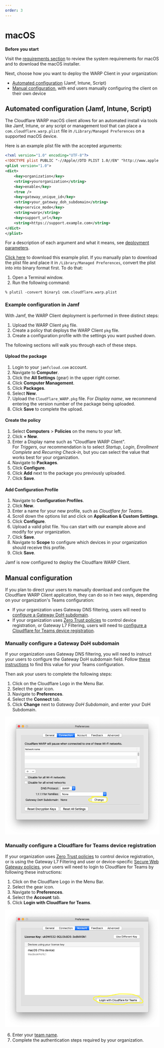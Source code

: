 ```yaml
---
order: 3
---
```


# macOS

<Aside>

**Before you start**  

Visit the [requirements section](/connections/connect-devices/warp/download-warp) to review the system requirements for macOS and to download the macOS installer.

Next, choose how you want to deploy the WARP Client in your organization:
* [Automated configuration](#automated-configuration) (Jamf, Intune, Script)
* [Manual configuration](#manual-configuration), with end users manually configuring the client on their own device

</Aside>

## Automated configuration (Jamf, Intune, Script)

The Cloudflare WARP macOS client allows for an automated install via tools like Jamf, Intune, or any script or management tool that can place a `com.cloudflare.warp.plist` file in `/Library/Managed Preferences` on a supported macOS device.

Here is an example plist file with the accepted arguments: 

```xml
<?xml version="1.0" encoding="UTF-8"?>
<!DOCTYPE plist PUBLIC "-//Apple//DTD PLIST 1.0//EN" "http://www.apple.com/DTDs/PropertyList-1.0.dtd">
<plist version="1.0">
<dict>
    <key>organization</key>
    <string>yourorganization</string>
    <key>enable</key>
    <true />
    <key>gateway_unique_id</key>
    <string>your_gateway_doh_subdomain</string>
    <key>service_mode</key>
    <string>warp</string>
    <key>support_url</key>
    <string>https://support.example.com</string>
</dict>
</plist>
```

For a description of each argument and what it means, see [deployment parameters](/connections/connect-devices/warp/deployment/parameters).

[Click here](../../../../static/documentation/connections/com.cloudflare.warp.plist) to download this example plist. If you manually plan to download the plist file and place it in `/Library/Managed Preferences`, convert the plist into into binary format first. To do that:
1. Open a Terminal window.
2. Run the following command:

 ```
 % plutil -convert binary1 com.cloudflare.warp.plist
 ```

### Example configuration in Jamf

With Jamf, the WARP Client deployment is performed in three distinct steps: 
1. Upload the WARP Client `pkg` file.
1. Create a policy that deploys the WARP Client `pkg` file.
1. Create a configuration profile with the settings you want pushed down. 

The following sections will walk you through each of these steps.

#### Upload the package
1. Login to your `jamfcloud.com` account.
1. Navigate to **Computer**.
1. Click the **All Settings** (gear) in the upper right corner.
1. Click **Computer Management**.
1. Click **Packages**.
1. Select **New**.
1. Upload the `Cloudflare_WARP.pkg` file.
  For *Display name*, we recommend entering the version number of the package being uploaded.
1. Click **Save** to complete the upload.

#### Create the policy
1. Select **Computers** > **Policies** on the menu to your left.
1. Click **+ New**.
1. Enter a Display name such as "Cloudflare WARP Client".  
 For *Triggers*, our recommendation is to select *Startup*, *Login*, *Enrollment Complete* and *Recurring Check-in*, but you can select the value that works best for your organization.
1. Navigate to **Packages**.
1. Click **Configure**.
1. Click **Add** next to the package you previously uploaded.
1. Click **Save**.

#### Add Configuration Profile
1. Navigate to **Configuration Profiles**.
1. Click **New**.
1. Enter a name for your new profile, such as *Cloudflare for Teams*.
1. Scroll down the options list and click on **Application & Custom Settings**.
1. Click **Configure**.
1. Upload a valid plist file. You can start with our example above and modify for your organization.
1. Click **Save**.
1. Navigate to **Scope** to configure which devices in your organization should receive this profile.
1. Click **Save**.

Jamf is now configured to deploy the Cloudflare WARP Client.

## Manual configuration

If you plan to direct your users to manually download and configure the Cloudflare WARP Client application, they can do so in two ways, depending on your organization's Teams configuration:
* If your organization uses Gateway DNS filtering, users will need to [configure a Gateway DoH subdomain](#manually-configure-a-gateway-doh-subdomain).
* If your organization uses [Zero Trust policies](/policies/zero-trust) to control device registration, or Gateway L7 Filtering, users will need to [configure a Cloudflare for Teams device registration](#manually-configure-a-cloudflare-for-teams-device-registration).

### Manually configure a Gateway DoH subdomain
If your organization uses Gateway DNS filtering, you will need to instruct your users to configure the Gateway DoH subdomain field. Follow [these instructions](/connections/connect-networks/locations/configuring-a-location#find-a-locations-doh-subdomain) to find this value for your Teams configuration.

Then ask your users to complete the following steps:

1. Click on the Cloudflare Logo in the Menu Bar.
1. Select the gear icon.
1. Navigate to **Preferences**.
1. Select the **Connect** tab.
1. Click **Change** next to *Gateway DoH Subdomain*, and enter your DoH Subdomain.

![Preferences UI in the connection tab with the Change button circled](../../../../static/documentation/connections/macOS_GatewayButton.png)

### Manually configure a Cloudflare for Teams device registration
If your organization uses [Zero Trust policies](/policies/zero-trust) to control device registration, or is using the Gateway L7 Filtering and user or device-specific [Secure Web Gateway policies](/policies/filtering), your users will need to login to Cloudflare for Teams by following these instructions:

1. Click on the Cloudflare Logo in the Menu Bar.
2. Select the gear icon.
3. Navigate to **Preferences**.
4. Select the **Account** tab.
5. Click **Login with Cloudflare for Teams**.

 ![Preferences UI in the Account tab with the Login to Teams button circled](../../../../static/documentation/connections/macOS_TeamsButton.png)

6. Enter your [team name](/glossary#team-name).
7. Complete the authentication steps required by your organization.



